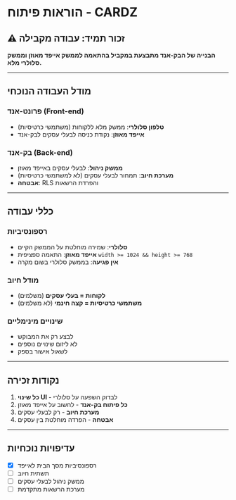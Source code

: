 # הוראות פיתוח - CARDZ

## **⚠️ זכור תמיד: עבודה מקבילה**
**הבנייה של הבק-אנד מתבצעת במקביל בהתאמה לממשק אייפד מאוזן וממשק סלולרי מלא.**

---

## מודל העבודה הנוכחי

### פרונט-אנד (Front-end)
- **טלפון סלולרי**: ממשק מלא ללקוחות (משתמשי כרטיסיות)
- **אייפד מאוזן**: נקודת כניסה לבעלי עסקים לבק-אנד

### בק-אנד (Back-end) 
- **ממשק ניהול**: לבעלי עסקים באייפד מאוזן
- **מערכת חיוב**: תמחור לבעלי עסקים (לא למשתמשי כרטיסיות)
- **אבטחה**: RLS והפרדת הרשאות

---

## כללי עבודה

### רספונסיביות
- **סלולרי**: שמירה מוחלטת על הממשק הקיים
- **אייפד מאוזן**: התאמה ספציפית `width >= 1024 && height >= 768`
- **אין פגיעה**: בממשק סלולרי בשום מקרה

### מודל חיוב
- **לקוחות = בעלי עסקים** (משלמים)
- **משתמשי כרטיסיות = קצה חינמי** (לא משלמים)

### שינויים מינימליים
- לבצע רק את המבוקש
- לא ליזום שינויים נוספים
- לשאול אישור בספק

---

## נקודות זכירה
1. **כל שינוי UI** - לבדוק השפעה על סלולרי
2. **כל פיתוח בק-אנד** - לחשוב על אייפד מאוזן
3. **מערכת חיוב** - רק לבעלי עסקים
4. **אבטחה** - הפרדה מוחלטת בין עסקים

---

## עדיפויות נוכחיות
- [x] רספונסיביות מסך הבית לאייפד
- [ ] תשתית חיוב
- [ ] ממשק ניהול לבעלי עסקים
- [ ] מערכת הרשאות מתקדמת 